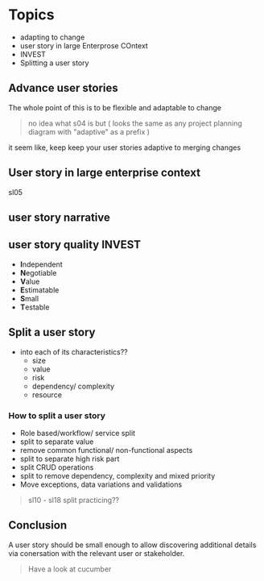 # Topics

- adapting to change
- user story in large Enterprose COntext
- INVEST
- Splitting a user story

## Advance user stories

The whole point of this is to be flexible and adaptable to change

> no idea what s04 is but ( looks the same as any project planning diagram with "adaptive" as a prefix )

it seem like, keep keep your user stories adaptive to merging changes

## User story in large enterprise context

sl05

## user story narrative

## user story quality INVEST

- **I**ndependent
- **N**egotiable
- **V**alue
- **E**stimatable
- **S**mall
- **T**estable

## Split a user story

- into each of its characteristics??
  - size
  - value
  - risk
  - dependency/ complexity
  - resource

### How to split a user story

- Role based/workflow/ service split
- split to separate value
- remove common functional/ non-functional aspects
- split to separate high risk part
- split CRUD operations
- split to remove dependency, complexity and mixed priority
- Move exceptions, data variations and validations

> sl10 - sl18 split practicing??

## Conclusion

A user story should be small enough to allow discovering additional details via conersation with the relevant user or stakeholder.

> Have a look at cucumber
